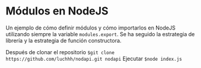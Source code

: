 # Módulos en NodeJS

Un ejemplo de cómo definir módulos y cómo importarlos en NodeJS utilizando siempre la variable `modules.export`. 
Se ha seguido la estrategia de librería y la estrategia de función constructora.

Después de clonar el repositorio `$git clone https://github.com/luchhh/nodapi.git nodapi`
Ejecutar `$node index.js`
